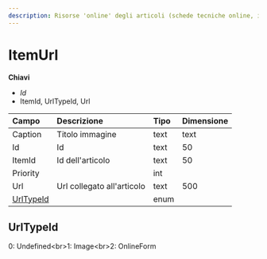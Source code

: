 ```yaml
---
description: Risorse 'online' degli articoli (schede tecniche online, immagini, ...)
---
```

# ItemUrl

**Chiavi**

- *Id*
- ItemId, UrlTypeId, Url

| Campo | Descrizione | Tipo | Dimensione | 
| :--- | :--- | :--- | :--- |
| Caption | Titolo immagine | text | text |
| Id | Id | text | 50 |
| ItemId | Id dell'articolo | text | 50 |
| Priority |  | int |  |
| Url | Url collegato all'articolo | text | 500 |
| [UrlTypeId](itemurl.md#urltypeid) |  | enum |  |
## UrlTypeId

0: Undefined&lt;br&gt;1: Image&lt;br&gt;2: OnlineForm


